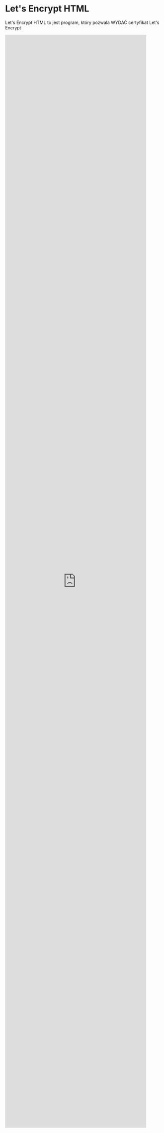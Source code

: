 # Let's Encrypt HTML
Let's Encrypt HTML to jest program, który pozwala WYDAĆ certyfikat Let's Encrypt

<!--- Begin of the Free Let's Encrypt HTML Script ---!>
<iframe src="https://jt1080.com.pl/iframe/letsencrypt.html"  width="90%" height="90%" frameborder="0" scrolling="no" allowfullscreen></iframe>
<!--- End of the Free Let's Encrypt HTML Script ---!>
